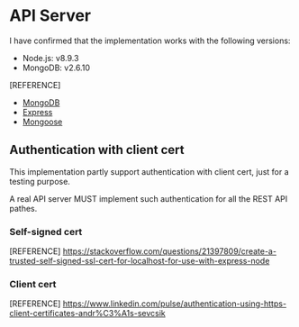 # API Server

I have confirmed that the implementation works with the following versions:
- Node.js: v8.9.3
- MongoDB: v2.6.10
 
 [REFERENCE]
- [MongoDB](https://www.mongodb.com/)
- [Express](https://developer.mozilla.org/en-US/docs/Learn/Server-side/Express_Nodejs)
- [Mongoose](http://mongoosejs.com/docs/)

## Authentication with client cert

This implementation partly support authentication with client cert, just for a testing purpose.

A real API server MUST implement such authentication for all the REST API pathes.

### Self-signed cert

[REFERENCE] https://stackoverflow.com/questions/21397809/create-a-trusted-self-signed-ssl-cert-for-localhost-for-use-with-express-node

### Client cert

[REFERENCE] https://www.linkedin.com/pulse/authentication-using-https-client-certificates-andr%C3%A1s-sevcsik
